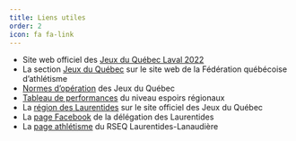 ```yaml
---
title: Liens utiles
order: 2
icon: fa fa-link
---
```


- Site web officiel des [Jeux du Québec Laval 2022](https://laval2022.jeuxduquebec.com/fr/index.html)
- La section [Jeux du Québec](https://www.athletisme-quebec.ca/jeux-du-quebec) sur le site web de la Fédération québécoise d’athlétisme
- [Normes d’opération](http://www.jeuxduquebec.com/uploads/documents/Re_1_Athletisme_octobre2021__Laval_2022_.pdf) des Jeux du Québec
- [Tableau de performances](https://athletisme-quebec.ca/medias/normes-2021-niveau-espoirs-regionaux.pdf) du niveau espoirs régionaux
- La [région des Laurentides](http://www.jeuxduquebec.com/Region-34-Laurentides-fr-11.php) sur le site officiel des Jeux du Québec
- La [page Facebook](https://fr-ca.facebook.com/jdq.lau/) de la délégation des Laurentides
- La [page athlétisme](https://ll.rseq.ca/athletisme/) du RSEQ Laurentides-Lanaudière
